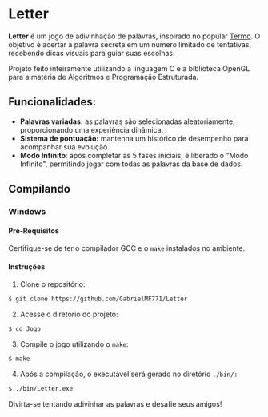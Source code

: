 # Letter
**Letter** é um jogo de adivinhação de palavras, inspirado no popular <a>[Termo](https://term.ooo)</a>. O objetivo é acertar a palavra secreta em um número limitado de tentativas, recebendo dicas visuais para guiar suas escolhas.

Projeto feito inteiramente utilizando a linguagem C e a biblioteca OpenGL para a matéria de Algoritmos e Programação Estruturada.

## Funcionalidades:
- **Palavras variadas:** as palavras são selecionadas aleatoriamente, proporcionando uma experiência dinâmica.
- **Sistema de pontuação:** mantenha um histórico de desempenho para acompanhar sua evolução.
- **Modo Infinito**: após completar as 5 fases iniciais, é liberado o "Modo Infinito", permitindo jogar com todas as palavras da base de dados.

## Compilando

### Windows

#### Pré-Requisitos
Certifique-se de ter o compilador GCC e o `make` instalados no ambiente.

#### Instruções

1. Clone o repositório:

```bash
$ git clone https://github.com/GabrielMF771/Letter
```

2. Acesse o diretório do projeto:

```bash
$ cd Jogo
```

3. Compile o jogo utilizando o `make`:

```bash
$ make
```

4. Após a compilação, o executável será gerado no diretório `./bin/:`

```bash
$ ./bin/Letter.exe
```

Divirta-se tentando adivinhar as palavras e desafie seus amigos!